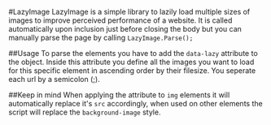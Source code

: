 #LazyImage
LazyImage is a simple library to lazily load multiple sizes of images to improve perceived performance of a website.
It is called automatically upon inclusion just before closing the body but you can manually parse the page by calling `LazyImage.Parse();`

##Usage
To parse the elements you have to add the `data-lazy` attribute to the object.
Inside this attribute you define all the images you want to load for this specific element in ascending order by their filesize.
You seperate each url by a semicolon (;).

##Keep in mind
When applying the attribute to `img` elements it will automatically replace it's `src` accordingly, when used on other elements the script will replace the `background-image` style.

